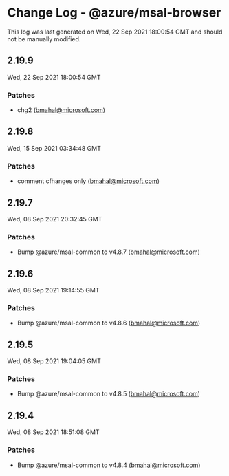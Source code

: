 # Change Log - @azure/msal-browser

This log was last generated on Wed, 22 Sep 2021 18:00:54 GMT and should not be manually modified.

<!-- Start content -->

## 2.19.9

Wed, 22 Sep 2021 18:00:54 GMT

### Patches

- chg2   (bmahal@microsoft.com)

## 2.19.8

Wed, 15 Sep 2021 03:34:48 GMT

### Patches

- comment cfhanges only  (bmahal@microsoft.com)

## 2.19.7

Wed, 08 Sep 2021 20:32:45 GMT

### Patches

- Bump @azure/msal-common to v4.8.7 (bmahal@microsoft.com)

## 2.19.6

Wed, 08 Sep 2021 19:14:55 GMT

### Patches

- Bump @azure/msal-common to v4.8.6 (bmahal@microsoft.com)

## 2.19.5

Wed, 08 Sep 2021 19:04:05 GMT

### Patches

- Bump @azure/msal-common to v4.8.5 (bmahal@microsoft.com)

## 2.19.4

Wed, 08 Sep 2021 18:51:08 GMT

### Patches

- Bump @azure/msal-common to v4.8.4 (bmahal@microsoft.com)
